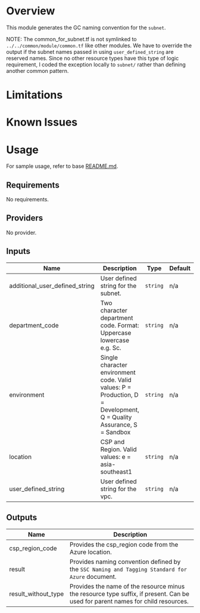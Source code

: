 # Overview
This module generates the GC naming convention for the `subnet`.

NOTE: The common_for_subnet.tf is not symlinked to `../../common/module/common.tf` like other modules. We have
to override the output if the subnet names passed in using `user_defined_string` are reserved names.
Since no other resource types have this type of logic requirement, I coded the exception locally to
`subnet/` rather than defining another common pattern.

# Limitations

# Known Issues

# Usage
For sample usage, refer to base [README.md](../../../README.md).

<!-- BEGINNING OF PRE-COMMIT-TERRAFORM DOCS HOOK -->
## Requirements

No requirements.

## Providers

No provider.

## Inputs

| Name | Description | Type | Default | Required |
|------|-------------|------|---------|:--------:|
| additional\_user\_defined\_string | User defined string for the subnet. | `string` | n/a | yes |
| department\_code | Two character department code. Format: Uppercase lowercase e.g. Sc. | `string` | n/a | yes |
| environment | Single character environment code. Valid values: P = Production, D = Development, Q = Quality Assurance, S = Sandbox | `string` | n/a | yes |
| location | CSP and Region. Valid values: e = asia-southeast1 | `string` | n/a | yes |
| user\_defined\_string | User defined string for the vpc. | `string` | n/a | yes |

## Outputs

| Name | Description |
|------|-------------|
| csp\_region\_code | Provides the csp\_region code from the Azure location. |
| result | Provides naming convention defined by the `SSC Naming and Tagging Standard for Azure` document. |
| result\_without\_type | Provides the name of the resource minus the resource type suffix, if present. Can be used for parent names for child resources. |

<!-- END OF PRE-COMMIT-TERRAFORM DOCS HOOK -->
